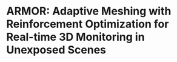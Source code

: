 # ARMOR: Adaptive Meshing with Reinforcement Optimization for Real-time 3D Monitoring in Unexposed Scenes
